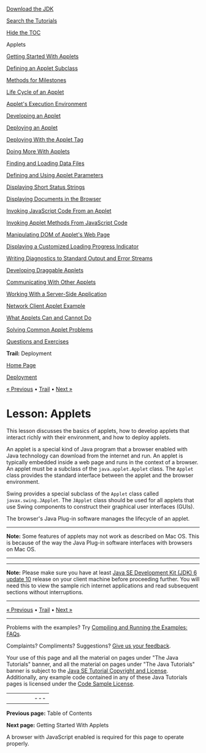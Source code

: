 [Download
the JDK](http://java.sun.com/javase/6/download.jsp)
  
[Search the
Tutorials](../../search.html)
  
[Hide the TOC](javascript:toggleLeft())

Applets

[Getting Started With Applets](getStarted.html)

[Defining an Applet Subclass](subclass.html)

[Methods for Milestones](appletMethods.html)

[Life Cycle of an Applet](lifeCycle.html)

[Applet's Execution Environment](appletExecutionEnv.html)

[Developing an Applet](developingApplet.html)

[Deploying an Applet](deployingApplet.html)

[Deploying With the Applet Tag](html.html)

[Doing More With Applets](doingMoreWithApplets.html)

[Finding and Loading Data Files](data.html)

[Defining and Using Applet Parameters](param.html)

[Displaying Short Status Strings](showStatus.html)

[Displaying Documents in the Browser](browser.html)

[Invoking JavaScript Code From an Applet](invokingJavaScriptFromApplet.html)

[Invoking Applet Methods From JavaScript Code](invokingAppletMethodsFromJavaScript.html)

[Manipulating DOM of Applet's Web Page](manipulatingDOMFromApplet.html)

[Displaying a Customized Loading Progress Indicator](customProgressIndicatorForApplet.html)

[Writing Diagnostics to Standard Output and Error Streams](stdout.html)

[Developing Draggable Applets](draggableApplet.html)

[Communicating With Other Applets](iac.html)

[Working With a Server-Side Application](server.html)

[Network Client Applet Example](clientExample.html)

[What Applets Can and Cannot Do](security.html)

[Solving Common Applet Problems](problemsindex.html)

[Questions and Exercises](QandE/questions.html)

**Trail:** Deployment

[Home Page](../../index.html)
>
[Deployment](../index.html)

[« Previous](../index.html) • [Trail](../TOC.html) • [Next »](getStarted.html)

# Lesson: Applets

This lesson discusses the basics of applets, how to develop applets that interact
richly with their environment, and how to deploy applets.

An applet is a special kind of Java program that a browser enabled with Java
technology can download from the internet and run.
An applet is typically embedded inside a web page and runs in the
context of a browser. An applet must be a subclass of the
`java.applet.Applet` class. The `Applet` class provides
the standard interface between the applet and the browser environment.

Swing provides a special subclass of the `Applet` class called
`javax.swing.JApplet`. The `JApplet` class should be used
for all applets that use Swing components to construct their graphical user
interfaces (GUIs).

The browser's Java Plug-in software manages the lifecycle of an applet.

---

**Note:** Some features of applets may not work as described on Mac OS. This is
because of the way the Java Plug-in software interfaces with browsers on Mac OS.

---

---

**Note:** Please make sure you have at least [Java SE Development Kit (JDK) 6 update 10](http://java.sun.com/javase/downloads/index.jsp) release on your client machine before proceeding further. You will need this to view the sample rich internet applications and read subsequent sections without interruptions.

---

[« Previous](../index.html)
•
[Trail](../TOC.html)
•
[Next »](getStarted.html)

---

Problems with the examples? Try [Compiling and Running
the Examples: FAQs](../../information/run-examples.html).
  
Complaints? Compliments? Suggestions? [Give
us your feedback](http://download.oracle.com/javase/feedback.html).

Your use of this page and all the material on pages under "The Java Tutorials" banner,
and all the material on pages under "The Java Tutorials" banner is subject to the [Java SE Tutorial Copyright
and License](../../information/license.html).
Additionally, any example code contained in any of these Java
Tutorials pages is licensed under the
[Code
Sample License](http://developers.sun.com/license/berkeley_license.html).

|  |  |  |  |  |
| --- | --- | --- | --- | --- |
| |  |  | | --- | --- | | duke image | Oracle logo | | [About Oracle](http://www.oracle.com/us/corporate/index.html) | [Oracle Technology Network](http://www.oracle.com/technology/index.html) | [Terms of Service](https://www.samplecode.oracle.com/servlets/CompulsoryClickThrough?type=TermsOfService) | Copyright © 1995, 2011 Oracle and/or its affiliates. All rights reserved. |

**Previous page:** Table of Contents
  
**Next page:** Getting Started With Applets




A browser with JavaScript enabled is required for this page to operate properly.